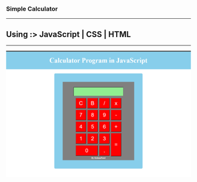 <h3> Simple Calculator </h3>
<hr>
<h2> Using :> JavaScript | CSS | HTML </h2>
<hr>
<img src="Calculator.png" width="600">
